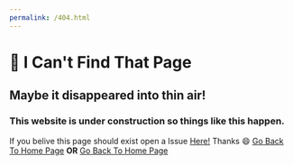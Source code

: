 ```yaml
---
permalink: /404.html
---
```

# 🤔 I Can't Find That Page
## Maybe it disappeared into thin air!
### This website is under construction so things like this happen.
If you belive this page should exist open a Issue [Here!](https://github.com/DuckMasterAl/DuckMasterAl.github.io/issues) Thanks :smile:
[Go Back To Home Page](https://duckmasteral.github.io/) __OR__ [Go Back To Home Page](https://duckmasteral.github.io/)
